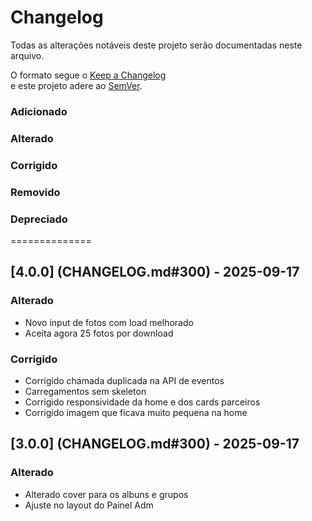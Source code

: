 # Changelog

Todas as alterações notáveis deste projeto serão documentadas neste arquivo.

O formato segue o [Keep a Changelog](https://keepachangelog.com/pt-BR/1.0.0/)  
e este projeto adere ao [SemVer](https://semver.org/lang/pt-BR/).

### Adicionado

### Alterado

### Corrigido

### Removido

### Depreciado

==============

## [4.0.0] (CHANGELOG.md#300) - 2025-09-17

### Alterado

- Novo input de fotos com load melhorado
- Aceita agora 25 fotos por download

### Corrigido

- Corrigido chamada duplicada na API de eventos
- Carregamentos sem skeleton
- Corrigido responsividade da home e dos cards parceiros
- Corrigido imagem que ficava muito pequena na home

## [3.0.0] (CHANGELOG.md#300) - 2025-09-17

### Alterado

- Alterado cover para os albuns e grupos
- Ajuste no layout do Painel Adm
